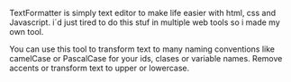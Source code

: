 TextFormatter is simply text editor to make life easier with html, css and Javascript.
i´d just tired to do this stuf in multiple web tools so i made my own tool.

You can use this tool to transform text to many naming conventions like camelCase or PascalCase for your ids, clases or variable names.
Remove accents or transform text to upper or lowercase.
